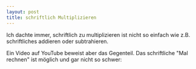 ```yaml
---
layout: post
title: schriftlich Multiplizieren
---
```

Ich dachte immer, schriftlich zu multiplizieren ist nicht so einfach wie z.B. schriftliches addieren oder subtrahieren.

Ein Video auf YouTube beweist aber das Gegenteil. Das schriftliche "Mal rechnen" ist möglich und gar nicht so schwer:

<object classid="clsid:d27cdb6e-ae6d-11cf-96b8-444553540000" width="480" height="385" codebase="http://download.macromedia.com/pub/shockwave/cabs/flash/swflash.cab#version=6,0,40,0"><param name="allowFullScreen" value="true" /><param name="allowscriptaccess" value="always" /><param name="src" value="http://www.youtube-nocookie.com/v/e-P5RGdjICo?fs=1&amp;hl=de_DE&amp;rel=0&amp;color1=0x3a3a3a&amp;color2=0x999999" /><param name="allowfullscreen" value="true" /><embed type="application/x-shockwave-flash" width="480" height="385" src="http://www.youtube-nocookie.com/v/e-P5RGdjICo?fs=1&amp;hl=de_DE&amp;rel=0&amp;color1=0x3a3a3a&amp;color2=0x999999" allowscriptaccess="always" allowfullscreen="true"></embed></object>
